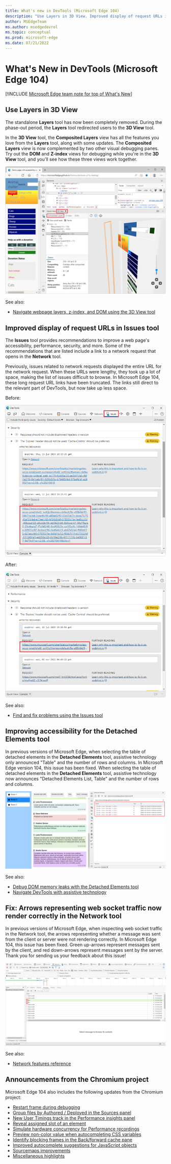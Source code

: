 ```yaml
---
title: What's new in DevTools (Microsoft Edge 104)
description: "Use Layers in 3D View. Improved display of request URLs in Issues tool. Improving accessibility for the Detached Elements tool. Fix: Arrows representing web socket traffic now render correctly in the Network tool. And more."
author: MSEdgeTeam
ms.author: msedgedevrel
ms.topic: conceptual
ms.prod: microsoft-edge
ms.date: 07/21/2022
---
```

# What's New in DevTools (Microsoft Edge 104)

[!INCLUDE [Microsoft Edge team note for top of What's New](../../includes/edge-whats-new-note.md)]


<!-- ====================================================================== -->
## Use Layers in 3D View

<!-- todo: check work item -->

<!-- Title: Where did Layers go? -->
<!-- Subtitle: Layers isn't a stand-alone tool anymore, it's wrapped up in the comprehensive 3D View; a tool for all your visual debugging needs. -->

The standalone **Layers** tool has now been completely removed.  During the phase-out period, the **Layers** tool redirected users to the **3D View** tool.

In the **3D View** tool, the **Composited Layers** view has all the features you love from the **Layers** tool, along with some updates.  The **Composited Layers** view is now complemented by two other visual debugging panes.  Try out the **DOM** and **Z-index** views for debugging while you're in the **3D View** tool, and you'll see how these three views work together.

![The Composited Layers tab in the 3D View tool](./devtools-104-images/3d-view-composited-layers.png)

See also:
* [Navigate webpage layers, z-index, and DOM using the 3D View tool](../../../3d-view/index.md)


<!-- ====================================================================== -->
## Improved display of request URLs in Issues tool

<!-- Title: In Issues tool, long request URLs have been shortened -->
<!-- Subtitle: Links to network request URLs have been truncated, making issues easier to read. -->

The **Issues** tool provides recommendations to improve a web page's accessibility, performance, security, and more.  Some of the recommendations that are listed include a link to a network request that opens in the **Network** tool.

Previously, issues related to network requests displayed the entire URL for the network request.  When these URLs were lengthy, they took up a lot of space, making the list of issues difficult to browse.  In Microsoft Edge 104, these long request URL links have been truncated.  The links still direct to the relevant part of DevTools, but now take up less space.

Before:

![Issues tool showing a long URL, making the issue entry too tall](./devtools-104-images/issues-request-urls-long.png)

After:

![Issues tool showing the URL truncated to save vertical space](./devtools-104-images/issues-request-urls-short.png)

See also:
* [Find and fix problems using the Issues tool](../../../issues/index.md)


<!-- ====================================================================== -->
## Improving accessibility for the Detached Elements tool

<!-- Title: The Detached Elements tool now works better with assistive technology -->
<!-- Subtitle: In Microsoft Edge 104, Screen readers announce the name of the table of detached elements in the tool. -->

In previous versions of Microsoft Edge, when selecting the table of detached elements in the **Detached Elements** tool, assistive technology only announced "Table" and the number of rows and columns.  In Microsoft Edge version 104, this issue has been fixed.  When selecting the table of detached elements in the **Detached Elements** tool, assistive technology now announces "Detached Elements List, Table" and the number of rows and columns.

![Detached Elements List, Table, 5 rows, 3 columns](./devtools-104-images/a11y-detached-elements.png)
<!-- Instructions for screenshot
todo: see/use screenshot in work item attachment
1. Navigate to: https://microsoftedge.github.io/Demos/detached-elements/
2. Open DevTools > Detached Elements
3. Send 5 messages in Room 1 by selecting the "Send 1 message" button 5 times
4. Switch to Room 2
5. In the Detached Elements tool, press the refresh arrow icon to get detached elements
6. Take the screenshot and draw a red highlight box over the table (5 rows, 3 columns) in the Detached Elements tool -->

<!-- Video recording of feature in action
todo: see work item -->

See also:
* [Debug DOM memory leaks with the Detached Elements tool](../../../memory-problems/dom-leaks.md)
* [Navigate DevTools with assistive technology](../../../accessibility/navigation.md)


<!-- ====================================================================== -->
## Fix: Arrows representing web socket traffic now render correctly in the Network tool

<!-- todo: check work item eg video -->

<!-- Title: Use the Network tool to understand web socket traffic -->
<!-- Subtitle: Arrows representing messages from the server or client now display correctly in the Network tool. -->

In previous versions of Microsoft Edge, when inspecting web socket traffic in the Network tool, the arrows representing whether a message was sent from the client or server were not rendering correctly.  In Microsoft Edge 104, this issue has been fixed.  Green up-arrows represent messages sent by the client, and red down-arrows represent messages sent by the server.  Thank you for sending us your feedback about this issue!

![Network tool](./devtools-104-images/network-tool-ws-arrows.png)
<!-- Start by using the work item attached png

1. Navigate to: Online WebSocket & Socket.io Tester - PieSocket Realtime
2. Open DevTools > Network and undock the tools
3. On the website, select Connect and send a test message
4. In the Network tool, select WS to filter to only WebSocket network requests
5. Select the one network request that should appear
6. Take a screenshot and draw a red highlight box over the red and green arrows -->

See also:
* [Network features reference](../../../network/reference.md)


<!-- ====================================================================== -->
## Announcements from the Chromium project

Microsoft Edge 104 also includes the following updates from the Chromium project:

* [Restart frame during debugging](https://developer.chrome.com/blog/new-in-devtools-104/#restart-frame)
* [Group files by Authored / Deployed in the Sources panel](https://developer.chrome.com/blog/new-in-devtools-104/#authored-deployed)
* [New User Timings track in the Performance insights panel](https://developer.chrome.com/blog/new-in-devtools-104/#performance)
* [Reveal assigned slot of an element](https://developer.chrome.com/blog/new-in-devtools-104/#slot)
* [Simulate hardware concurrency for Performance recordings](https://developer.chrome.com/blog/new-in-devtools-104/#simulate)
* [Preview non-color value when autocompleting CSS variables](https://developer.chrome.com/blog/new-in-devtools-104/#css-var)
* [Identify blocking frames in the Back/forward cache pane](https://developer.chrome.com/blog/new-in-devtools-104/#bfcache)
* [Improved autocomplete suggestions for JavaScript objects](https://developer.chrome.com/blog/new-in-devtools-104/#autocomplete)
* [Sourcemaps improvements](https://developer.chrome.com/blog/new-in-devtools-104/#sourcemaps)
* [Miscellaneous highlights](https://developer.chrome.com/blog/new-in-devtools-104/#misc)


<!-- ====================================================================== -->
<!-- uncomment if content is copied from developer.chrome.com to this page -->

<!-- > [!NOTE]
> Portions of this page are modifications based on work created and [shared by Google](https://developers.google.com/terms/site-policies) and used according to terms described in the [Creative Commons Attribution 4.0 International License](https://creativecommons.org/licenses/by/4.0).
> The original page for announcements from the Chromium project is [What's New in DevTools (Chrome 104)](https://developer.chrome.com/blog/new-in-devtools-104) and is authored by [Jecelyn Yeen](https://developers.google.com/web/resources/contributors#jecelynyeen) (Developer advocate working on Chrome DevTools at Google). -->


<!-- ====================================================================== -->
<!-- uncomment if content is copied from developer.chrome.com to this page -->

<!-- [![Creative Commons License.](../../../../media/cc-logo/88x31.png)](https://creativecommons.org/licenses/by/4.0)
This work is licensed under a [Creative Commons Attribution 4.0 International License](https://creativecommons.org/licenses/by/4.0). -->
